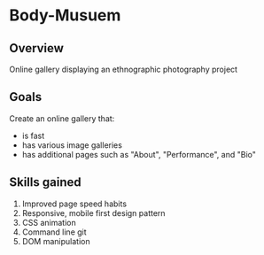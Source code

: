 # Body-Musuem
## Overview 
Online gallery displaying an ethnographic photography project

## Goals
Create an online gallery that:
  - is fast 
  - has various image galleries
  - has additional pages such as "About", "Performance", and "Bio"

## Skills gained
1. Improved page speed habits
2. Responsive, mobile first design pattern
3. CSS animation
4. Command line git
5. DOM manipulation
